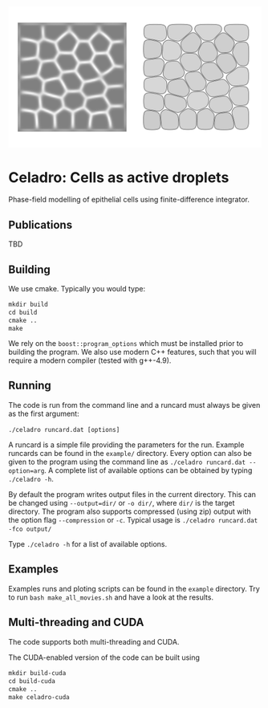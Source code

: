 ![screenshot](cells.png)

# Celadro: Cells as active droplets

Phase-field modelling of epithelial cells using finite-difference integrator.

## Publications

TBD

## Building

We use cmake. Typically you would type:
```
mkdir build
cd build
cmake ..
make
```

We rely on the `boost::program_options` which must be installed prior to
building the program. We also use modern C++ features, such that you will
require a modern compiler (tested with g++-4.9).

## Running

The code is run from the command line and a runcard must always be given as the
first argument:

`./celadro runcard.dat [options]`

A runcard is a simple file providing the parameters for the run. Example
runcards can be found in the `example/` directory. Every option can also be
given to the program using the command line as `./celadro runcard.dat --option=arg`.
A complete list of available options can be obtained by typing `./celadro -h`.

By default the program writes output files in the current directory. This can be
changed using `--output=dir/` or `-o dir/`, where `dir/` is the target
directory. The program also supports compressed (using zip) output with the option
flag `--compression` or `-c`. Typical usage is `./celadro runcard.dat -fco output/`

Type `./celadro -h` for a list of available options.

## Examples

Examples runs and ploting scripts can be found in the `example` directory. Try
to run `bash make_all_movies.sh` and have a look at the results.

## Multi-threading and CUDA

The code supports both multi-threading and CUDA.

The CUDA-enabled version of the code can be built using
```
mkdir build-cuda
cd build-cuda
cmake ..
make celadro-cuda
```
